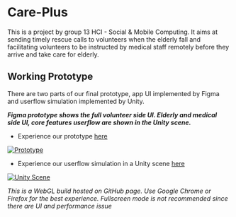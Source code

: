 # Care-Plus

This is a project by group 13 HCI - Social & Mobile Computing. It aims at sending timely rescue calls to volunteers when the elderly fall and facilitating volunteers to be instructed by medical staff remotely before they arrive and take care for elderly.

## Working Prototype

There are two parts of our final prototype, app UI implemented by Figma and userflow simulation implemented by Unity.

***Figma prototype shows the full volunteer side UI. Elderly and medical side UI, core features userflow are shown in the Unity scene.***

- Experience our prototype [here](https://www.figma.com/file/xCMPgI0QLVTu0Ul3VazpyZ/Care-Plus?type=design&node-id=0-1&mode=design)

[![Prototype](https://user-images.githubusercontent.com/31987631/138312577-281bfae6-7cff-4935-bd14-9f5810d679a3.png)](https://user-images.githubusercontent.com/31987631/138312577-281bfae6-7cff-4935-bd14-9f5810d679a3.png)

- Experience our userflow simulation in a Unity scene [here](https://recklesspotcover.github.io/DECO3500-Project/)

[![Unity Scene](https://user-images.githubusercontent.com/31987631/138313003-63bf17bd-3157-410a-aec6-60b4755f234c.png)](https://user-images.githubusercontent.com/31987631/138313003-63bf17bd-3157-410a-aec6-60b4755f234c.png)

*This is a WebGL build hosted on GitHub page. Use Google Chrome or Firefox for the best experience. Fullscreen mode is not recommended since there are UI and performance issue*
